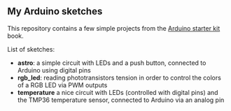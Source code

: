 ## My Arduino sketches

This repository contains a few simple projects from the [Arduino starter kit](https://store.arduino.cc/genuino-starter-kit) book.

List of sketches:
* **astro**: a simple circuit with LEDs and a push button, connected to Arduino using digital pins
* **rgb_led**: reading phototransistors tension in order to control the colors of a RGB LED via PWM outputs 
* **temperature** a nice circuit with LEDs (controlled with digital pins) and the TMP36 temperature sensor, connected to Arduino via an analog pin